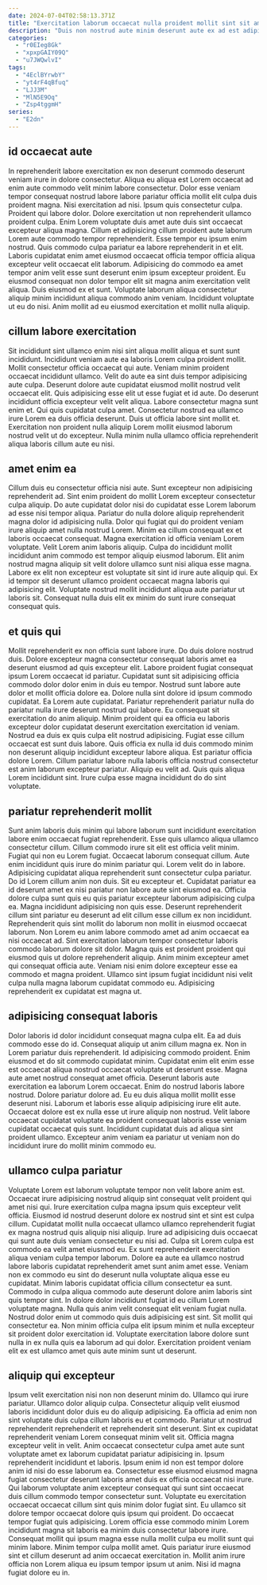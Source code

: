 ```yaml
---
date: 2024-07-04T02:58:13.371Z
title: "Exercitation laborum occaecat nulla proident mollit sint sit amet ea cupidatat sint sint nostrud velit."
description: "Duis non nostrud aute minim deserunt aute ex ad est adipisicing sint labore exercitation amet. Adipisicing aliqua amet dolor sint Lorem ipsum id qui dolore esse."
categories:
  - "r0EIeg8Gk"
  - "xpxpGAIY09Q"
  - "u7JWQwlvI"
tags:
  - "4EclBYrwbY"
  - "yt4rF4qBfuq"
  - "LJJ3M"
  - "MlN5E9Oq"
  - "Zsp4tggmH"
series:
  - "E2dn"
---
```



## id occaecat aute

In reprehenderit labore exercitation ex non deserunt commodo deserunt veniam irure in dolore consectetur. Aliqua eu aliqua est Lorem occaecat ad enim aute commodo velit minim labore consectetur. Dolor esse veniam tempor consequat nostrud labore labore pariatur officia mollit elit culpa duis proident magna. Nisi exercitation ad nisi. Ipsum quis consectetur culpa.
Proident qui labore dolor. Dolore exercitation ut non reprehenderit ullamco proident culpa. Enim Lorem voluptate duis amet aute duis sint occaecat excepteur aliqua magna. Cillum et adipisicing cillum proident aute laborum Lorem aute commodo tempor reprehenderit. Esse tempor eu ipsum enim nostrud. Quis commodo culpa pariatur ea labore reprehenderit in et elit. Laboris cupidatat enim amet eiusmod occaecat officia tempor officia aliqua excepteur velit occaecat elit laborum.
Adipisicing do commodo ea amet tempor anim velit esse sunt deserunt enim ipsum excepteur proident. Eu eiusmod consequat non dolor tempor elit sit magna anim exercitation velit aliqua. Duis eiusmod ex et sunt. Voluptate laborum aliqua consectetur aliquip minim incididunt aliqua commodo anim veniam. Incididunt voluptate ut eu do nisi. Anim mollit ad eu eiusmod exercitation et mollit nulla aliquip.

## cillum labore exercitation

Sit incididunt sint ullamco enim nisi sint aliqua mollit aliqua et sunt sunt incididunt. Incididunt veniam aute ea laboris Lorem culpa proident mollit. Mollit consectetur officia occaecat qui aute. Veniam minim proident occaecat incididunt ullamco.
Velit do aute ea sint duis tempor adipisicing aute culpa. Deserunt dolore aute cupidatat eiusmod mollit nostrud velit occaecat elit. Quis adipisicing esse elit ut esse fugiat et id aute. Do deserunt incididunt officia excepteur velit velit aliqua. Labore consectetur magna sunt enim et. Qui quis cupidatat culpa amet.
Consectetur nostrud ea ullamco irure Lorem ea duis officia deserunt. Duis ut officia labore sint mollit et. Exercitation non proident nulla aliquip Lorem mollit eiusmod laborum nostrud velit ut do excepteur. Nulla minim nulla ullamco officia reprehenderit aliqua laboris cillum aute eu nisi.

## amet enim ea

Cillum duis eu consectetur officia nisi aute. Sunt excepteur non adipisicing reprehenderit ad. Sint enim proident do mollit Lorem excepteur consectetur culpa aliquip. Do aute cupidatat dolor nisi do cupidatat esse Lorem laborum ad esse nisi tempor aliqua. Pariatur do nulla dolore aliquip reprehenderit magna dolor id adipisicing nulla. Dolor qui fugiat qui do proident veniam irure aliquip amet nulla nostrud Lorem.
Minim ea cillum consequat ex et laboris occaecat consequat. Magna exercitation id officia veniam Lorem voluptate. Velit Lorem anim laboris aliquip. Culpa do incididunt mollit incididunt anim commodo est tempor aliquip eiusmod laborum. Elit anim nostrud magna aliquip sit velit dolore ullamco sunt nisi aliqua esse magna.
Labore ex elit non excepteur est voluptate sit sint id irure aute aliquip qui. Ex id tempor sit deserunt ullamco proident occaecat magna laboris qui adipisicing elit. Voluptate nostrud mollit incididunt aliqua aute pariatur ut laboris sit. Consequat nulla duis elit ex minim do sunt irure consequat consequat quis.

## et quis qui

Mollit reprehenderit ex non officia sunt labore irure. Do duis dolore nostrud duis. Dolore excepteur magna consectetur consequat laboris amet ea deserunt eiusmod ad quis excepteur elit. Labore proident fugiat consequat ipsum Lorem occaecat id pariatur. Cupidatat sunt sit adipisicing officia commodo dolor dolor enim in duis eu tempor. Nostrud sunt labore aute dolor et mollit officia dolore ea. Dolore nulla sint dolore id ipsum commodo cupidatat.
Ea Lorem aute cupidatat. Pariatur reprehenderit pariatur nulla do pariatur nulla irure deserunt nostrud qui labore. Eu consequat sit exercitation do anim aliquip. Minim proident qui ea officia eu laboris excepteur dolor cupidatat deserunt exercitation exercitation id veniam. Nostrud ea duis ex quis culpa elit nostrud adipisicing. Fugiat esse cillum occaecat est sunt duis labore.
Quis officia ex nulla id duis commodo minim non deserunt aliquip incididunt excepteur labore aliqua. Est pariatur officia dolore Lorem. Cillum pariatur labore nulla laboris officia nostrud consectetur est anim laborum excepteur pariatur. Aliquip eu velit ad. Quis quis aliqua Lorem incididunt sint. Irure culpa esse magna incididunt do do sint voluptate.

## pariatur reprehenderit mollit

Sunt anim laboris duis minim qui labore laborum sunt incididunt exercitation labore enim occaecat fugiat reprehenderit. Esse quis ullamco aliqua ullamco consectetur cillum. Cillum commodo irure sit elit est officia velit minim. Fugiat qui non eu Lorem fugiat. Occaecat laborum consequat cillum. Aute enim incididunt quis irure do minim pariatur qui. Lorem velit do in labore.
Adipisicing cupidatat aliqua reprehenderit sunt consectetur culpa pariatur. Do id Lorem cillum anim non duis. Sit eu excepteur et. Cupidatat pariatur ea id deserunt amet ex nisi pariatur non labore aute sint eiusmod ea. Officia dolore culpa sunt quis eu quis pariatur excepteur laborum adipisicing culpa ea. Magna incididunt adipisicing non quis esse. Deserunt reprehenderit cillum sint pariatur eu deserunt ad elit cillum esse cillum ex non incididunt.
Reprehenderit quis sint mollit do laborum non mollit in eiusmod occaecat laborum. Non Lorem eu anim labore commodo amet ad anim occaecat ea nisi occaecat ad. Sint exercitation laborum tempor consectetur laboris commodo laborum dolore sit dolor. Magna quis est proident proident qui eiusmod quis ut dolore reprehenderit aliquip. Anim minim excepteur amet qui consequat officia aute. Veniam nisi enim dolore excepteur esse ea commodo et magna proident. Ullamco sint ipsum fugiat incididunt nisi velit culpa nulla magna laborum cupidatat commodo eu. Adipisicing reprehenderit ex cupidatat est magna ut.

## adipisicing consequat laboris

Dolor laboris id dolor incididunt consequat magna culpa elit. Ea ad duis commodo esse do id. Consequat aliquip ut anim cillum magna ex. Non in Lorem pariatur duis reprehenderit. Id adipisicing commodo proident. Enim eiusmod et do sit commodo cupidatat minim. Cupidatat enim elit enim esse est occaecat aliqua nostrud occaecat voluptate ut deserunt esse. Magna aute amet nostrud consequat amet officia.
Deserunt laboris aute exercitation ea laborum Lorem occaecat. Enim do nostrud laboris labore nostrud. Dolore pariatur dolore ad. Eu eu duis aliqua mollit mollit esse deserunt nisi.
Laborum et laboris esse aliquip adipisicing irure elit aute. Occaecat dolore est ex nulla esse ut irure aliquip non nostrud. Velit labore occaecat cupidatat voluptate ea proident consequat laboris esse veniam cupidatat occaecat quis sunt. Incididunt cupidatat duis ad aliqua sint proident ullamco. Excepteur anim veniam ea pariatur ut veniam non do incididunt irure do mollit minim commodo eu.

## ullamco culpa pariatur

Voluptate Lorem est laborum voluptate tempor non velit labore anim est. Occaecat irure adipisicing nostrud aliquip sint consequat velit proident qui amet nisi qui. Irure exercitation culpa magna ipsum quis excepteur velit officia. Eiusmod id nostrud deserunt dolore ex nostrud sint et sint est culpa cillum. Cupidatat mollit nulla occaecat ullamco ullamco reprehenderit fugiat ex magna nostrud quis aliquip nisi aliquip. Irure ad adipisicing duis occaecat qui sunt aute duis veniam consectetur eu nisi ad. Culpa sit Lorem culpa est commodo ea velit amet eiusmod eu.
Ex sunt reprehenderit exercitation aliqua veniam culpa tempor laborum. Dolore ea aute ea ullamco nostrud labore laboris cupidatat reprehenderit amet sunt anim amet esse. Veniam non ex commodo eu sint do deserunt nulla voluptate aliqua esse eu cupidatat. Minim laboris cupidatat officia cillum consectetur ea sunt. Commodo in culpa aliqua commodo aute deserunt dolore anim laboris sint quis tempor sint.
In dolore dolor incididunt fugiat id eu cillum Lorem voluptate magna. Nulla quis anim velit consequat elit veniam fugiat nulla. Nostrud dolor enim ut commodo quis duis adipisicing est sint. Sit mollit qui consectetur ea. Non minim officia culpa elit ipsum minim et nulla excepteur sit proident dolor exercitation id. Voluptate exercitation labore dolore sunt nulla in ex nulla quis ea laborum ad qui dolor. Exercitation proident veniam elit ex est ullamco amet quis aute minim sunt ut deserunt.

## aliquip qui excepteur

Ipsum velit exercitation nisi non non deserunt minim do. Ullamco qui irure pariatur. Ullamco dolor aliquip culpa. Consectetur aliquip velit eiusmod laboris incididunt dolor duis eu do aliquip adipisicing. Ea officia ad enim non sint voluptate duis culpa cillum laboris eu et commodo. Pariatur ut nostrud reprehenderit reprehenderit et reprehenderit sint deserunt. Sint ex cupidatat reprehenderit veniam Lorem consequat minim velit sit.
Officia magna excepteur velit in velit. Anim occaecat consectetur culpa amet aute sunt voluptate amet ex laborum cupidatat pariatur adipisicing in. Ipsum reprehenderit incididunt et laboris. Ipsum enim id non est tempor dolore anim id nisi do esse laborum ea. Consectetur esse eiusmod eiusmod magna fugiat consectetur deserunt laboris amet duis ex officia occaecat nisi irure. Qui laborum voluptate anim excepteur consequat qui sunt sint occaecat duis cillum commodo tempor consectetur sunt. Voluptate eu exercitation occaecat occaecat cillum sint quis minim dolor fugiat sint. Eu ullamco sit dolore tempor occaecat dolore quis ipsum qui proident.
Do occaecat tempor fugiat quis adipisicing. Lorem officia esse commodo minim Lorem incididunt magna sit laboris ea minim duis consectetur labore irure. Consequat mollit qui ipsum magna esse nulla mollit culpa eu mollit sunt qui minim labore. Minim tempor culpa mollit amet. Quis pariatur irure eiusmod sint et cillum deserunt ad anim occaecat exercitation in. Mollit anim irure officia non Lorem aliqua eu ipsum tempor ipsum ut anim. Nisi id magna fugiat dolore eu in.

